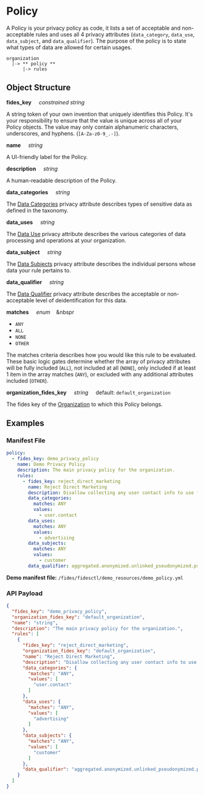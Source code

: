 # Policy

A Policy is your privacy policy as code, it lists a set of acceptable and non-acceptable rules and uses all 4 privacy attributes  (`data_category`, `data_use`, `data_subject`, and `data_qualifier`). The purpose of the policy is to state what types of data are allowed for certain usages.

  ```
  organization
    |-> ** policy **
        |-> rules
  ```

## Object Structure

**fides_key**<span class="required"/>&nbsp;&nbsp;&nbsp;&nbsp;&nbsp;_constrained string_

A string token of your own invention that uniquely identifies this Policy. It's your responsibility to ensure that the value is unique across all of your Policy objects. The value may only contain alphanumeric characters, underscores, and hyphens. (`[A-Za-z0-9_.-]`).

**name**&nbsp;&nbsp;&nbsp;&nbsp;&nbsp;_string_

A UI-friendly label for the Policy.

**description**&nbsp;&nbsp;&nbsp;&nbsp;&nbsp;_string_

A human-readable description of the Policy.

**data_categories**&nbsp;&nbsp;&nbsp;&nbsp;&nbsp;_string_&nbsp;&nbsp;&nbsp;&nbsp;&nbsp;

The [Data Categories](../../taxonomy/data_categories/) privacy attribute describes types of sensitive data as defined in the taxonomy.

**data_uses**&nbsp;&nbsp;&nbsp;&nbsp;&nbsp;_string_&nbsp;&nbsp;&nbsp;&nbsp;&nbsp;

The [Data Use](../../taxonomy/data_uses/) privacy attribute describes the various categories of data processing and operations at your organization.

**data_subject**&nbsp;&nbsp;&nbsp;&nbsp;&nbsp;_string_&nbsp;&nbsp;&nbsp;&nbsp;&nbsp;

The [Data Subjects](../../taxonomy/data_subjects/) privacy attribute describes the individual persons whose data your rule pertains to.

**data_qualifier**&nbsp;&nbsp;&nbsp;&nbsp;&nbsp;_string_&nbsp;&nbsp;&nbsp;&nbsp;&nbsp;

The [Data Qualifier](../../taxonomy/data_qualifiers/) privacy attribute describes the acceptable or non-acceptable level of deidentification for this data.

**matches**&nbsp;&nbsp;&nbsp;&nbsp;&nbsp;_enum_&nbsp;&nbsp;&nbsp;&nbsp;&nbspr

* `ANY`
* `ALL`
* `NONE`
* `OTHER`

The matches criteria describes how you would like this rule to be evaluated. These basic logic gates determine whether the array of privacy attributes will be fully included (`ALL`), not included at all (`NONE`), only included if at least 1 item in the array matches (`ANY`), or excluded with any additional attributes included (`OTHER`).

**organization_fides_key**&nbsp;&nbsp;&nbsp;&nbsp;&nbsp;_string_&nbsp;&nbsp;&nbsp;&nbsp;&nbsp;default: `default_organization`

The fides key of the [Organization](../..//resources/organization/) to which this Policy belongs.

## Examples

### **Manifest File**

```yaml
policy:
  - fides_key: demo_privacy_policy
    name: Demo Privacy Policy
    description: The main privacy policy for the organization.
    rules:
      - fides_key: reject_direct_marketing
        name: Reject Direct Marketing
        description: Disallow collecting any user contact info to use for marketing.
        data_categories:
          matches: ANY
          values:
            - user.contact
        data_uses:
          matches: ANY
          values:
            - advertising
        data_subjects:
          matches: ANY
          values:
            - customer
        data_qualifier: aggregated.anonymized.unlinked_pseudonymized.pseudonymized.identified
```

**Demo manifest file:** `/fides/fidesctl/demo_resources/demo_policy.yml`

### **API Payload**

```json title="<code>POST /api/v1/policy</code>"
{
  "fides_key": "demo_privacy_policy",
  "organization_fides_key": "default_organization",
  "name": "string",
  "description": "The main privacy policy for the organization.",
  "rules": [
    {
      "fides_key": "reject_direct_marketing",
      "organization_fides_key": "default_organization",
      "name": "Reject Direct Marketing",
      "description": "Disallow collecting any user contact info to use for marketing.",
      "data_categories": {
        "matches": "ANY",
        "values": [
          "user.contact"
        ]
      },
      "data_uses": {
        "matches": "ANY",
        "values": [
          "advertising"
        ]
      },
      "data_subjects": {
        "matches": "ANY",
        "values": [
          "customer"
        ]
      },
      "data_qualifier": "aggregated.anonymized.unlinked_pseudonymized.pseudonymized.identified"
    }
  ]
}
```

